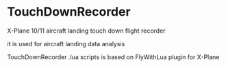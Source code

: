 # TouchDownRecorder
X-Plane 10/11 aircraft landing touch down flight recorder

it is used for aircraft landing data analysis

TouchDownRecorder .lua scripts is based on FlyWithLua plugin for X-Plane
